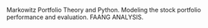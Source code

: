 Markowitz Portfolio Theory and Python.
Modeling the stock portfolio performance and evaluation. FAANG ANALYSIS. 

